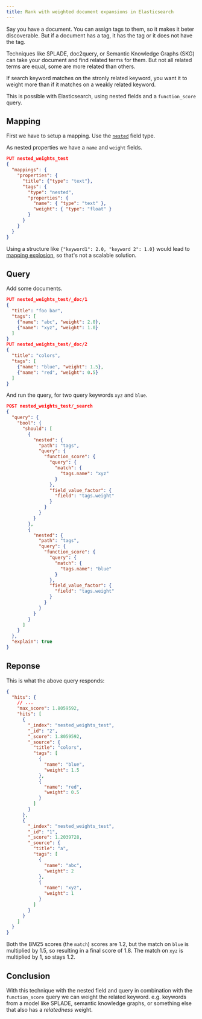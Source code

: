 ```yaml
---
title: Rank with weighted document expansions in Elasticsearch
---
```


Say you have a document. You can assign tags to them, so it makes it beter
discoverable. But if a document has a tag, it has the tag or it does not have
the tag.

Techniques like SPLADE, doc2query, or Semantic Knowledge Graphs (SKG) can take
your document and find related terms for them. But not all related terms are
equal, some are more related than others.

If search keyword matches on the stronly related keyword, you want it to weight
more than if it matches on a weakly related keyword.

This is possible with Elasticsearch, using nested fields and a `function_score`
query.

## Mapping

First we have to setup a mapping. Use the
[`nested`](https://www.elastic.co/docs/reference/elasticsearch/mapping-reference/nested)
field type.

As nested properties we have a `name` and `weight` fields.

```json
PUT nested_weights_test
{
  "mappings": {
    "properties": {
      "title": {"type": "text"},
      "tags": {
        "type": "nested",
        "properties": {
          "name": { "type": "text" },
          "weight": { "type": "float" }
        }
      }
    }
  }
}
```

Using a structure like `{"keyword1": 2.0, "keyword 2": 1.0}` would lead to
[mapping
explosion](https://www.elastic.co/docs/troubleshoot/elasticsearch/mapping-explosion),
so that's not a scalable solution.

## Query

Add some documents.

```json
PUT nested_weights_test/_doc/1
{
  "title": "foo bar",
  "tags": [
    {"name": "abc", "weight": 2.0},
    {"name": "xyz", "weight": 1.0}
  ]
}
PUT nested_weights_test/_doc/2
{
  "title": "colors",
  "tags": [
    {"name": "blue", "weight": 1.5},
    {"name": "red", "weight": 0.5}
  ]
}
```

And run the query, for two query keywords `xyz` and `blue`.

```json
POST nested_weights_test/_search
{
  "query": {
    "bool": {
      "should": [
        {
          "nested": {
            "path": "tags",
            "query": {
              "function_score": {
                "query": {
                  "match": {
                    "tags.name": "xyz"
                  }
                },
                "field_value_factor": {
                  "field": "tags.weight"
                }
              }
            }
          }
        },
        {
          "nested": {
            "path": "tags",
            "query": {
              "function_score": {
                "query": {
                  "match": {
                    "tags.name": "blue"
                  }
                },
                "field_value_factor": {
                  "field": "tags.weight"
                }
              }
            }
          }
        }
      ]
    }
  },
  "explain": true
}
```

## Reponse

This is what the above query responds:

```json
{
  "hits": {
    // ...
    "max_score": 1.8059592,
    "hits": [
      {
        "_index": "nested_weights_test",
        "_id": "2",
        "_score": 1.8059592,
        "_source": {
          "title": "colors",
          "tags": [
            {
              "name": "blue",
              "weight": 1.5
            },
            {
              "name": "red",
              "weight": 0.5
            }
          ]
        }
      },
      {
        "_index": "nested_weights_test",
        "_id": "1",
        "_score": 1.2039728,
        "_source": {
          "title": "a",
          "tags": [
            {
              "name": "abc",
              "weight": 2
            },
            {
              "name": "xyz",
              "weight": 1
            }
          ]
        }
      }
    ]
  }
}
```

Both the BM25 scores (the `match`) scores are 1.2, but the match on `blue` is
multiplied by 1.5, so resulting in a final score of 1.8. The match on `xyz` is
multiplied by 1, so stays 1.2.

## Conclusion

With this technique with the nested field and query in combination with the
`function_score` query we can weight the related keyword. e.g. keywords from a model
like SPLADE, semantic knowledge graphs, or something else that also has a
_relatedness_ weight.
